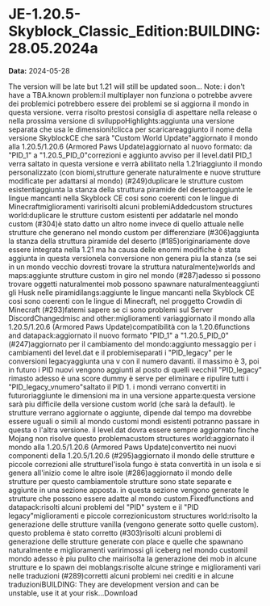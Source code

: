 # JE-1.20.5-Skyblock_Classic_Edition:BUILDING:28.05.2024a

**Data:** 2024-05-28

The version will be late but 1.21 will still be updated soon... Note: i don't have a TBA.known problem:il multiplayer non funziona o potrebbe avvere dei problemici potrebbero essere dei problemi se si aggiorna il mondo in questa versione. verra risolto prestosi consiglia di aspettare nella release o nella prossima versione di sviluppoHighlights:aggiunta una versione separata che usa le dimensioni!clicca per scaricareaggiunto il nome della versione SkyblockCE che sarà "Custom World Update"aggiornato il mondo alla 1.20.5/1.20.6 (Armored Paws Update)aggiornato al nuovo formato: da "PID_1" a "1.20.5_PID_0"correzioni e aggiunto avviso per il level.datil PID_1 verra saltato in questa versione e verrà abilitato nella 1.21riaggiunto il mondo personalizzato (con biomi,strutture generate naturalmente e nuove strutture modificate per adattarsi al mondo) (#249)duplicare le strutture custom esistentiaggiunta la stanza della struttura piramide del desertoaggiunte le lingue mancanti nella Skyblock CE cosi sono coerenti con le lingue di Minecraftmiglioramenti varirisolti alcuni problemiAddedcustom structures world:duplicare le strutture custom esistenti per addatarle nel mondo custom (#304)è stato datto un altro nome invece di quello attuale nelle strutture che generano nel mondo custom per differenziare (#306)aggiunta la stanza della struttura piramide del deserto (#185)originariamente dove essere integrata nella 1.21 ma ha causa delle enormi modifiche è stata aggiunta in questa versionela conversione non genera piu la stanza (se sei in un mondo vecchio dovresti trovare la struttura naturalmente)worlds and maps:aggiunte strutture custom in giro nel mondo (#287)adesso si possono trovare oggetti naturalmentei mob possono spawnare naturalmenteaggiunti gli Husk nelle piramidilangs:aggiunte le lingue mancanti nella Skyblock CE cosi sono coerenti con le lingue di Minecraft, nel proggetto Crowdin di Minecraft (#293)fatemi sapere se ci sono problemi sul Server DiscordChangedmisc and other:miglioramenti variaggiornato il mondo alla 1.20.5/1.20.6 (Armored Paws Update)compatibilità con la 1.20.6functions and datapack:aggiornato il nuovo formato "PID_1" a "1.20.5_PID_0" (#247)aggiornato per il cambiamento del mondo:aggiunto messaggio per i cambiamenti del level.dat e il problemiseparati i "PID_legacy" per le conversioni legacyaggiunta una v con il numero davanti. il massimo è 3, poi in futuro i PID nuovi vengono aggiunti al posto di quelli vecchiil "PID_legacy" rimasto adesso è una score dummy è serve per eliminare e ripulire tutti i "PID_legacy_vnumero"saltato il PID 1. i mondi verrano convertiti in futuroriaggiunte le dimensioni ma in una versione apparte:questa versione sarà piu difficile della versione custom world (che sarà la default). le strutture verrano aggiornate o aggiunte, dipende dal tempo ma dovrebbe essere uguali o simili al mondo customi mondi esistenti potranno passare in questa o l'altra versione. il level.dat dovra essere sempre aggiornato finche Mojang non risolve questo problemacustom structures world:aggiornato il mondo alla 1.20.5/1.20.6 (Armored Paws Update)convertito nei nuovi componenti della 1.20.5/1.20.6 (#295)aggiornato il mondo delle strutture e piccole correzioni alle strutturel'isola fungo è stata convertità in un isola e si genera all'inizio come le altre isole (#286)aggiornato il mondo delle strutture per questo cambiamentole strutture sono state separate e aggiunte in una sezione apposta. in questa sezione vengono generate le strutture che possono essere adatte al mondo custom.Fixedfunctions and datapack:risolti alcuni problemi del "PID" system e il "PID legacy"miglioramenti e piccole correzionicustom structures world:risolto la generazione delle strutture vanilla (vengono generate sotto quelle custom). questo problema è stato corretto (#303)risolti alcuni problemi di generazione delle strutture generate con place e quelle che spawnano naturalmente e miglioramenti varirimossi gli iceberg nel mondo customil mondo adesso è piu pulito che mairisolta la generazione dei mob in alcune strutture e lo spawn dei moblangs:risolte alcune stringe e miglioramenti vari nelle traduzioni (#289)corretti alcuni problemi nei crediti e in alcune traduzioniBUILDING: They are development version and can be unstable, use it at your risk...Download
